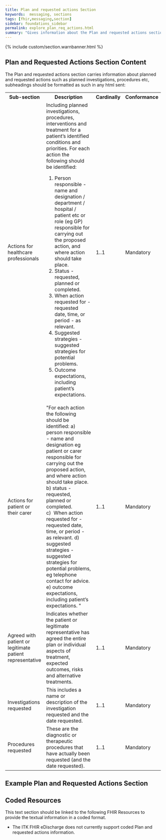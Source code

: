```yaml
---
title: Plan and requested actions Section
keywords:  messaging, sections
tags: [fhir,messaging,section]
sidebar: foundations_sidebar
permalink: explore_plan_req_actions.html
summary: "Gives information about the Plan and requested actions section"
---
```


{% include custom/section.warnbanner.html %}

## Plan and Requested Actions Section Content ##
The Plan and requested actions section carries information about planned and requested actions such as planned investigations, procedures etc, subheadings should be formatted as such in any html sent:

<table width="100%">
<tr>
<th width="25%">Sub-section</th>
<th width="45%">Description</th>
<th width="15%">Cardinally</th>
<th width="15%">Conformance</th>
</tr>
<tr>
<td>Actions for healthcare professionals
</td>
<td>Including planned investigations, procedures, interventions and treatment for a patient’s identified conditions and priorities. For each action the following should be identified: 
<ol><li>Person responsible - name and designation / department / hospital / patient etc or role (eg GP) responsible for carrying out the proposed action, and where action should take place.</li>
<li>Status - requested, planned or completed.</li> 
<li>When action requested for - requested date, time, or period - as relevant.</li>                                                       <li>Suggested strategies - suggested strategies for potential problems.</li>
<li>Outcome expectations, including patient’s expectations.</li>
</ol>
</td>
<td>1..1</td>
<td>Mandatory</td>
</tr>
<tr>
<td>Actions for patient or their carer</td>
<td>"For each action the following should be identified:                                                    a) person responsible - name and designation eg patient or carer responsible for carrying out the proposed action, and where action should take place.
b) status - requested, planned or completed.                                              c)  When action requested for - requested date, time, or period - as relevant.                                                       d) suggested strategies - suggested strategies for potential problems, eg telephone contact for advice.
e) outcome expectations, including patient’s expectations. "
</td>
<td>1..1</td>
<td>Mandatory</td>
</tr>
<tr>
<td>Agreed with patient or legitimate patient representative
</td>
<td>Indicates whether the patient or legitimate representative has agreed the entire plan or individual aspects of treatment, expected outcomes, risks and alternative treatments.
</td>
<td>1..1</td>
<td>Mandatory</td>
</tr>
<tr>
<td>Investigations requested
</td>
<td>This includes a name or description of the investigation requested and the date requested. </td>  
<td>1..1</td>
<td>Mandatory</td>
</tr>
<tr>
<td>Procedures requested
</td>
<td>These are the diagnostic or therapeutic procedures that have actually been requested (and the date requested).
</td>
<td>1..1</td>
<td>Mandatory</td>
</tr>
</table>

##  Example Plan and Requested Actions Section ##

<script src="https://gist.github.com/IOPS-DEV/1bdcde4481d7de7dfdf7bcc266529e10.js"></script>

## Coded Resources ##

This text section should be linked to the following FHIR Resources to provide the textual information in a coded format.

- The ITK FHIR eDischarge does not currently support coded Plan and requested actions information.







